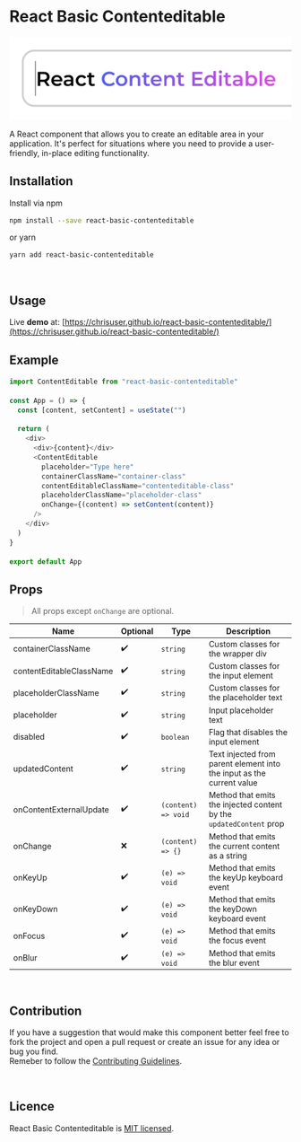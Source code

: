 # React Basic Contenteditable

![React Basic Content Editable](readme-header-img.png)

A React component that allows you to create an editable area in your application. It's perfect for situations where you need to provide a user-friendly, in-place editing functionality.

## Installation

Install via npm

```sh
npm install --save react-basic-contenteditable
```

or yarn

```sh
yarn add react-basic-contenteditable
```

<br>

## Usage

Live **demo** at: [https://chrisuser.github.io/react-basic-contenteditable/](https://chrisuser.github.io/react-basic-contenteditable/)

## Example

```javascript
import ContentEditable from "react-basic-contenteditable"

const App = () => {
  const [content, setContent] = useState("")

  return (
    <div>
      <div>{content}</div>
      <ContentEditable
        placeholder="Type here"
        containerClassName="container-class"
        contentEditableClassName="contenteditable-class"
        placeholderClassName="placeholder-class"
        onChange={(content) => setContent(content)}
      />
    </div>
  )
}

export default App
```

## Props

> All props except `onChange` are optional.

| Name                     | Optional | Type                | Description                                                           |
| ------------------------ | -------- | ------------------- | --------------------------------------------------------------------- |
| containerClassName       | ✔️       | `string`            | Custom classes for the wrapper div                                    |
| contentEditableClassName | ✔️       | `string`            | Custom classes for the input element                                  |
| placeholderClassName     | ✔️       | `string`            | Custom classes for the placeholder text                               |
| placeholder              | ✔️       | `string`            | Input placeholder text                                                |
| disabled                 | ✔️       | `boolean`           | Flag that disables the input element                                  |
| updatedContent           | ✔️       | `string`            | Text injected from parent element into the input as the current value |
| onContentExternalUpdate  | ✔️       | `(content) => void` | Method that emits the injected content by the `updatedContent` prop   |
| onChange                 | ❌       | `(content) => {}`   | Method that emits the current content as a string                     |
| onKeyUp                  | ✔️       | `(e) => void`       | Method that emits the keyUp keyboard event                            |
| onKeyDown                | ✔️       | `(e) => void`       | Method that emits the keyDown keyboard event                          |
| onFocus                  | ✔️       | `(e) => void`       | Method that emits the focus event                                     |
| onBlur                   | ✔️       | `(e) => void`       | Method that emits the blur event                                      |

<br>

## Contribution

If you have a suggestion that would make this component better feel free to fork the project and open a pull request or create an issue for any idea or bug you find.\
Remeber to follow the [Contributing Guidelines](https://github.com/ChrisUser/.github/blob/main/CONTRIBUTING.md).

<br>

## Licence

React Basic Contenteditable is [MIT licensed](https://github.com/ChrisUser/react-basic-contenteditable/blob/master/LICENSE).

